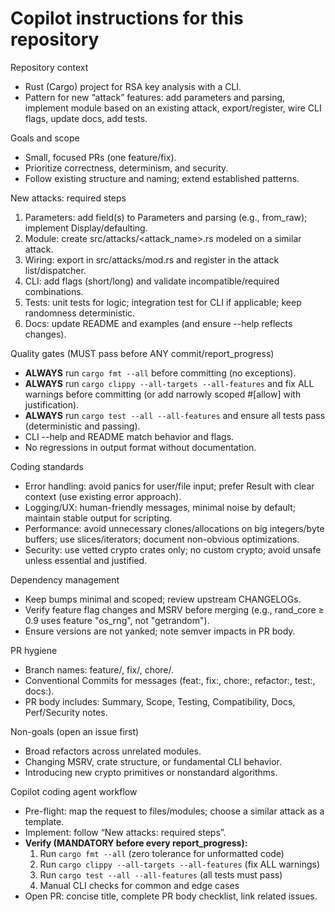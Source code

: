 # Copilot instructions for this repository

Repository context
- Rust (Cargo) project for RSA key analysis with a CLI.
- Pattern for new “attack” features: add parameters and parsing, implement module based on an existing attack, export/register, wire CLI flags, update docs, add tests.

Goals and scope
- Small, focused PRs (one feature/fix).
- Prioritize correctness, determinism, and security.
- Follow existing structure and naming; extend established patterns.

New attacks: required steps
1) Parameters: add field(s) to Parameters and parsing (e.g., from_raw); implement Display/defaulting.
2) Module: create src/attacks/<attack_name>.rs modeled on a similar attack.
3) Wiring: export in src/attacks/mod.rs and register in the attack list/dispatcher.
4) CLI: add flags (short/long) and validate incompatible/required combinations.
5) Tests: unit tests for logic; integration test for CLI if applicable; keep randomness deterministic.
6) Docs: update README and examples (and ensure --help reflects changes).

Quality gates (MUST pass before ANY commit/report_progress)
- **ALWAYS** run `cargo fmt --all` before committing (no exceptions).
- **ALWAYS** run `cargo clippy --all-targets --all-features` and fix ALL warnings before committing (or add narrowly scoped #[allow] with justification).
- **ALWAYS** run `cargo test --all --all-features` and ensure all tests pass (deterministic and passing).
- CLI --help and README match behavior and flags.
- No regressions in output format without documentation.

Coding standards
- Error handling: avoid panics for user/file input; prefer Result with clear context (use existing error approach).
- Logging/UX: human-friendly messages, minimal noise by default; maintain stable output for scripting.
- Performance: avoid unnecessary clones/allocations on big integers/byte buffers; use slices/iterators; document non-obvious optimizations.
- Security: use vetted crypto crates only; no custom crypto; avoid unsafe unless essential and justified.

Dependency management
- Keep bumps minimal and scoped; review upstream CHANGELOGs.
- Verify feature flag changes and MSRV before merging (e.g., rand_core ≥ 0.9 uses feature "os_rng", not "getrandom").
- Ensure versions are not yanked; note semver impacts in PR body.

PR hygiene
- Branch names: feature/<desc>, fix/<desc>, chore/<scope>.
- Conventional Commits for messages (feat:, fix:, chore:, refactor:, test:, docs:).
- PR body includes: Summary, Scope, Testing, Compatibility, Docs, Perf/Security notes.

Non-goals (open an issue first)
- Broad refactors across unrelated modules.
- Changing MSRV, crate structure, or fundamental CLI behavior.
- Introducing new crypto primitives or nonstandard algorithms.

Copilot coding agent workflow
- Pre-flight: map the request to files/modules; choose a similar attack as a template.
- Implement: follow “New attacks: required steps”.
- **Verify (MANDATORY before every report_progress):**
  1. Run `cargo fmt --all` (zero tolerance for unformatted code)
  2. Run `cargo clippy --all-targets --all-features` (fix ALL warnings)
  3. Run `cargo test --all --all-features` (all tests must pass)
  4. Manual CLI checks for common and edge cases
- Open PR: concise title, complete PR body checklist, link related issues.
